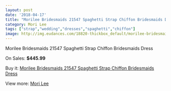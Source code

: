 ```yaml
---
layout: post
date: '2018-04-17'
title: "Morilee Bridesmaids 21547 Spaghetti Strap Chiffon Bridesmaids Dress"
category: Mori Lee
tags: ["strap","wedding","dresses","spaghetti","chiffon"]
image: http://img.eudances.com/18820-thickbox_default/morilee-bridesmaids-21547-spaghetti-strap-chiffon-bridesmaids-dress.jpg
---
```

Morilee Bridesmaids 21547 Spaghetti Strap Chiffon Bridesmaids Dress

On Sales: **$445.99**
<a href="https://www.eudances.com/en/mori-lee/5594-morilee-bridesmaids-21547-spaghetti-strap-chiffon-bridesmaids-dress.html"><amp-img layout="responsive" width="600" height="600" src="//img.eudances.com/18820-thickbox_default/morilee-bridesmaids-21547-spaghetti-strap-chiffon-bridesmaids-dress.jpg" alt="Morilee Bridesmaids 21547 Spaghetti Strap Chiffon Bridesmaids Dress 0" /></a>
<a href="https://www.eudances.com/en/mori-lee/5594-morilee-bridesmaids-21547-spaghetti-strap-chiffon-bridesmaids-dress.html"><amp-img layout="responsive" width="600" height="600" src="//img.eudances.com/18823-thickbox_default/morilee-bridesmaids-21547-spaghetti-strap-chiffon-bridesmaids-dress.jpg" alt="Morilee Bridesmaids 21547 Spaghetti Strap Chiffon Bridesmaids Dress 1" /></a>
<a href="https://www.eudances.com/en/mori-lee/5594-morilee-bridesmaids-21547-spaghetti-strap-chiffon-bridesmaids-dress.html"><amp-img layout="responsive" width="600" height="600" src="//img.eudances.com/18822-thickbox_default/morilee-bridesmaids-21547-spaghetti-strap-chiffon-bridesmaids-dress.jpg" alt="Morilee Bridesmaids 21547 Spaghetti Strap Chiffon Bridesmaids Dress 2" /></a>
<a href="https://www.eudances.com/en/mori-lee/5594-morilee-bridesmaids-21547-spaghetti-strap-chiffon-bridesmaids-dress.html"><amp-img layout="responsive" width="600" height="600" src="//img.eudances.com/18821-thickbox_default/morilee-bridesmaids-21547-spaghetti-strap-chiffon-bridesmaids-dress.jpg" alt="Morilee Bridesmaids 21547 Spaghetti Strap Chiffon Bridesmaids Dress 3" /></a>

Buy it: [Morilee Bridesmaids 21547 Spaghetti Strap Chiffon Bridesmaids Dress](https://www.eudances.com/en/mori-lee/5594-morilee-bridesmaids-21547-spaghetti-strap-chiffon-bridesmaids-dress.html "Morilee Bridesmaids 21547 Spaghetti Strap Chiffon Bridesmaids Dress")

View more: [Mori Lee](https://www.eudances.com/en/65-mori-lee "Mori Lee")